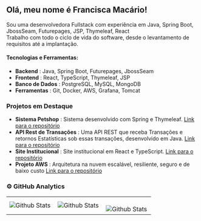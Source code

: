 ## Olá, meu nome é Francisca Macário!

<p>Sou uma desenvolvedora Fullstack com experiência em Java, Spring Boot, JbossSeam, Futurepages, JSP, Thymeleaf, React <br> Trabalho com todo o ciclo de vida do software, desde o levantamento de requisitos até a implantação.</p>

#### Tecnologias e Ferramentas: 
*    **Backend** : Java, Spring Boot, Futurepages, JbossSeam
 *    **Frontend** : React, TypeScript, Thymeleaf,  JSP
 *    **Banco de Dados** : PostgreSQL, MySQL, MongoDB
 *    **Ferramentas** : Git, Docker, AWS, Grafana, Tomcat

### Projetos em Destaque 
*    **Sistema Petshop** : Sistema desenvolvido com Spring e Thymeleaf. [ Link para o repositório ]( https://github.com/franciscamac/petshop-teste-pratico )
 *    **API Rest de Transações** : Uma API REST que receba Transações e retornos Estatísticas sob essas transações, desenvolvido em Java. [ Link para o repositório ]( https://github.com/franciscamac/desafio-itau-sprig-boot )
 *  **Site Institucional** : Site institucional em React e TypeScript. [ Link para o repositório ]( https://github.com/franciscamac/alexandrina-barros-advocacia.git )
 *  **Projeto AWS** : Arquitetura na nuvem escalável, resiliente, seguro e de baixo custo [ Link para o repositório ]( https://github.com/franciscamac/defasio_de_codigo_aws_ec2.git )

### ⚙️ GitHub Analytics

<table>
  <tr>
    <td>
      <img
        align="left"
        src="https://github-readme-stats.vercel.app/api?username=franciscamac&theme=dark&hide_border=false&include_all_commits=true"
        alt="Github Stats"
      />
    </td>
    <td>
      <img
        align="left"
        src="https://github-readme-stats.vercel.app/api/top-langs/?username=franciscamac&theme=dark&hide_border=false&include_all_commits=true&count_private=true&layout=compact"
        alt="Github Stats"
      />
    </td>
    <td>
      <br />
      <img
        align="left"
        src="https://github-readme-streak-stats.herokuapp.com/?user=franciscamac&theme=dark&hide_border=false"
        alt="Github Stats"
      />
    </td>

  </tr>
</table>
